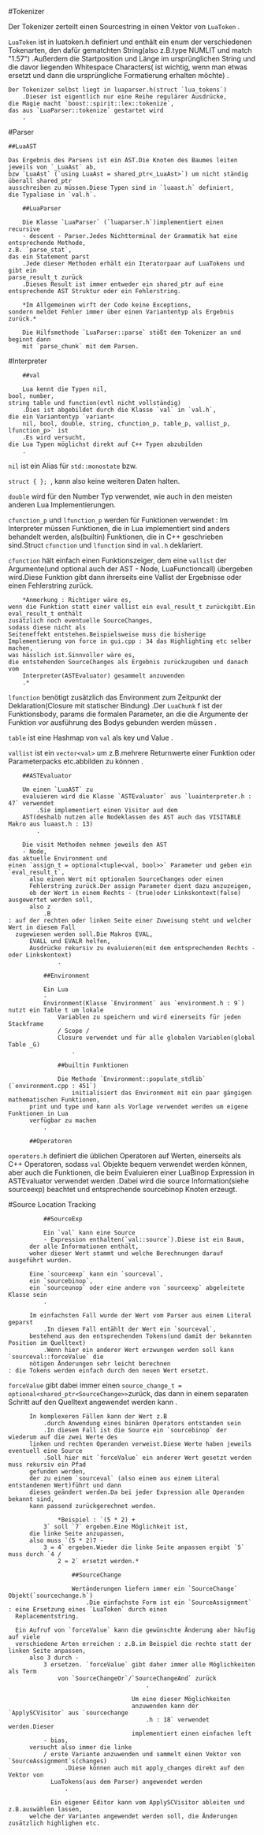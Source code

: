 #Tokenizer

Der Tokenizer zerteilt einen Sourcestring in einen Vektor von `LuaToken`
    .

`LuaToken` ist in luatoken.h definiert und enthält ein enum der verschiedenen Tokenarten,
    den dafür gematchten String(also z.B.type NUMLIT und match "1.57")
        .Außerdem die Startposition und Länge im ursprünglichen String und die davor liegenden
    Whitespace Characters(
            ist wichtig,
            wenn man etwas ersetzt und dann die ursprüngliche Formatierung erhalten möchte)
        .

    Der Tokenizer selbst liegt in luaparser.h(struct `lua_tokens`)
        .Dieser ist eigentlich nur eine Reihe regulärer Ausdrücke,
    die Magie macht `boost::spirit::lex::tokenize`,
    das aus `LuaParser::tokenize` gestartet wird
        .

#Parser

    ##LuaAST

    Das Ergebnis des Parsens ist ein AST.Die Knoten des Baumes leiten jeweils von `_LuaAst` ab,
    bzw `LuaAst` (`using LuaAst = shared_ptr<_LuaAst>`) um nicht ständig überall shared_ptr
    ausschreiben zu müssen.Diese Typen sind in `luaast.h` definiert,
    die Typaliase in `val.h`.

        ##LuaParser

        Die Klasse `LuaParser` (`luaparser.h`)implementiert einen recursive
        - descent - Parser.Jedes Nichtterminal der Grammatik hat eine entsprechende Methode,
    z.B. `parse_stat`,
    das ein Statement parst
        .Jede dieser Methoden erhält ein Iteratorpaar auf LuaTokens und gibt ein
    parse_result_t zurück
        .Dieses Result ist immer entweder ein shared_ptr auf eine
    entsprechende AST Struktur oder ein Fehlerstring.

        *Im Allgemeinen wirft der Code keine Exceptions,
    sondern meldet Fehler immer über einen Variantentyp als Ergebnis zurück.*

        Die Hilfsmethode `LuaParser::parse` stößt den Tokenizer an und beginnt dann
        mit `parse_chunk` mit dem Parsen.

#Interpreter

        ##val

        Lua kennt die Typen nil,
    bool, number,
    string table und function(evtl nicht vollständig)
        .Dies ist abgebildet durch die Klasse `val` in `val.h`,
    die ein Variantentyp `variant<
        nil, bool, double, string, cfunction_p, table_p, vallist_p, lfunction_p>` ist
        .Es wird versucht,
    die Lua Typen möglichst direkt auf C++ Typen abzubilden
        .

`nil` ist ein Alias für `std::monostate` bzw. 

`struct {
};
`,
    kann also keine weiteren Daten halten.

`double` wird für den Number Typ verwendet,
    wie auch in den meisten anderen Lua Implementierungen.

`cfunction_p` und `lfunction_p` werden für Funktionen verwendet : Im Interpreter müssen Funktionen,
    die in Lua implementiert sind anders behandelt werden, als(builtin) Funktionen,
    die in C++ geschrieben sind.Struct `cfunction` und `lfunction` sind in `val.h` deklariert.

`cfunction` hält einfach einen Funktionszeiger,
    dem eine `vallist` der Argumente(und optional auch der AST - Node, LuaFunctioncall) übergeben
    wird.Diese Funktion gibt dann ihrerseits eine Vallist der Ergebnisse oder einen
    Fehlerstring zurück.

        *Anmerkung : Richtiger wäre es,
    wenn die Funktion statt einer vallist ein eval_result_t zurückgibt.Ein eval_result_t enthält
    zusätzlich noch eventuelle SourceChanges,
    sodass diese nicht als
    Seiteneffekt entstehen.Beispielsweise muss die bisherige
    Implementierung von force in gui.cpp : 34 das Highlighting etc selber machen,
    was hässlich ist.Sinnvoller wäre es,
    die entstehenden SourceChanges als Ergebnis zurückzugeben und danach vom
        Interpreter(ASTEvaluator) gesammelt anzuwenden
        .*

`lfunction` benötigt zusätzlich das Environment zum Zeitpunkt der
        Deklaration(Closure mit statischer Bindung)
            .Der `LuaChunk` f ist der Funktionsbody,
    params die formalen Parameter,
    an die die Argumente der Funktion vor ausführung des Bodys gebunden werden müssen
            .

`table` ist eine Hashmap von `val` als key und Value
            .

`vallist` ist ein `vector<val>` um z.B.mehrere Returnwerte einer Funktion oder
        Parameterpacks etc.abbilden zu können
            .

        ##ASTEvaluator

        Um einen `LuaAST` zu
        evaluieren wird die Klasse `ASTEvaluator` aus `luainterpreter.h : 47` verwendet
            .Sie implementiert einen Visitor aud dem
        AST(deshalb nutzen alle Nodeklassen des AST auch das VISITABLE Makro aus luaast.h : 13)
            .

        Die visit Methoden nehmen jeweils den AST
        - Node,
    das aktuelle Environment und
    einen `assign_t = optional<tuple<val, bool>>` Parameter und geben ein `eval_result_t`,
          also einen Wert mit optionalen SourceChanges oder einen
          Fehlerstring zurück.Der assign Parameter dient dazu anzuzeigen,
          ob der Wert in einem Rechts - (true)oder Linkskontext(false) ausgewertet werden soll,
          also z
              .B
    : auf der rechten oder linken Seite einer Zuweisung steht und welcher Wert in diesem Fall
      zugewiesen werden soll.Die Makros EVAL,
          EVALL und EVALR helfen,
          Ausdrücke rekursiv zu evaluieren(mit dem entsprechenden Rechts - oder Linkskontext)
                  .

              ##Environment

              Ein Lua
              -
              Environment(Klasse `Environment` aus `environment.h : 9`) nutzt ein Table t um lokale
                  Variablen zu speichern und wird einerseits für jeden Stackframe
                  / Scope /
                  Closure verwendet und für alle globalen Variablen(global Table _G)
                      .

                  ##builtin Funktionen

                  Die Methode `Environment::populate_stdlib` (`environment.cpp : 451`)
                      initialisiert das Environment mit ein paar gängigen mathematischen Funktionen,
          print und type und kann als Vorlage verwendet werden um eigene Funktionen in Lua
          verfügbar zu machen
              .

          ##Operatoren

`operators.h` definiert die üblichen Operatoren auf Werten,
          einerseits als C++ Operatoren, sodass `val` Objekte bequem verwendet werden können,
          aber auch die Funktionen,
          die beim Evaluieren einer LuaBinop Expression in ASTEvaluator verwendet werden
                  .Dabei wird die source
              Information(siehe sourceexp) beachtet und entsprechende sourcebinop Knoten erzeugt.

#Source Location Tracking

              ##SourceExp

              Ein `val` kann eine Source
              - Expression enthalten(`val::source`).Diese ist ein Baum,
          der alle Informationen enthält,
          woher dieser Wert stammt und welche Berechnungen darauf ausgeführt wurden.

          Eine `sourceexp` kann ein `sourceval`,
          ein `sourcebinop`,
          ein `sourceunop` oder eine andere von `sourceexp` abgeleitete Klasse sein
              .

          Im einfachsten Fall wurde der Wert vom Parser aus einem Literal geparst
              .In diesem Fall entählt der Wert ein `sourceval`,
          bestehend aus den entsprechenden Tokens(und damit der bekannten Position im Quelltext)
              .Wenn hier ein anderer Wert erzwungen werden soll kann `sourceval::forceValue` die
          nötigen Änderungen sehr leicht berechnen
    : die Tokens werden einfach durch den neuen Wert ersetzt.

`forceValue` gibt dabei immer einen `source_change_t = optional<shared_ptr<SourceChange>>`zurück,
          das dann in einem separaten Schritt auf den Quelltext angewendet werden kann
              .

          In komplexeren Fällen kann der Wert z.B
              .durch Anwendung eines binären Operators entstanden sein
              .In diesem Fall ist die Source ein `sourcebinop` der wiederum auf die zwei Werte des
          linken und rechten Operanden verweist.Diese Werte haben jeweils eventuell eine Source
              .Soll hier mit `forceValue` ein anderer Wert gesetzt werden muss rekursiv ein Pfad
          gefunden werden,
          der zu einem `sourceval` (also einem aus einem Literal entstandenen Wert)führt und dann
          dieses geändert werden.Da bei jeder Expression alle Operanden bekannt sind,
          kann passend zurückgerechnet werden.

                  *Beispiel : `(5 * 2) +
              3` soll `7` ergeben.Eine Möglichkeit ist,
          die linke Seite anzupassen,
          also muss `(5 * 2)7 -
              3 = 4` ergeben.Wieder die linke Seite anpassen ergibt `5` muss durch `4 /
                  2 = 2` ersetzt werden.*

                      ##SourceChange

                      Wertänderungen liefern immer ein `SourceChange` Objekt(`sourcechange.h`)
                          .Die einfachste Form ist ein `SourceAssignment`
    : eine Ersetzung eines `LuaToken` durch einen
      Replacementstring.

      Ein Aufruf von `forceValue` kann die gewünschte Änderung aber häufig auf viele
      verschiedene Arten erreichen : z.B.im Beispiel die rechte statt der linken Seite anpassen,
          also 3 durch -
              3 ersetzen. `forceValue` gibt daher immer alle Möglichkeiten als Term
                  von `SourceChangeOr`/`SourceChangeAnd` zurück
                                           .

                                       Um eine dieser Möglichkeiten
                                       anzuwenden kann der `ApplySCVisitor` aus `sourcechange
                                           .h : 18` verwendet werden.Dieser
                                       implementiert einen einfachen left
              - bias,
          versucht also immer die linke
              / erste Variante anzuwenden und sammelt einen Vektor von `SourceAssignment`s(changes)
                    .Diese können auch mit apply_changes direkt auf den Vektor von
                LuaTokens(aus dem Parser) angewendet werden
                    .

                Ein eigener Editor kann vom ApplySCVisitor ableiten und z.B.auswählen lassen,
          welche der Varianten angewendet werden soll, die Änderungen zusätzlich highlighen etc.